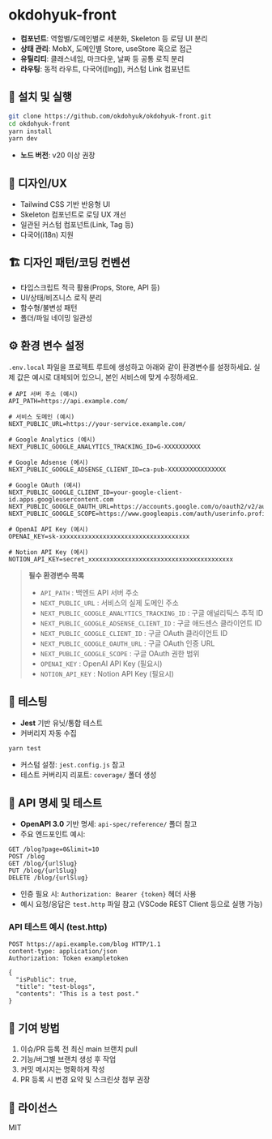 # okdohyuk-front

- **컴포넌트**: 역할별/도메인별로 세분화, Skeleton 등 로딩 UI 분리
- **상태 관리**: MobX, 도메인별 Store, useStore 훅으로 접근
- **유틸리티**: 클래스네임, 마크다운, 날짜 등 공통 로직 분리
- **라우팅**: 동적 라우트, 다국어([lng]), 커스텀 Link 컴포넌트

## 🚀 설치 및 실행

```bash
git clone https://github.com/okdohyuk/okdohyuk-front.git
cd okdohyuk-front
yarn install
yarn dev
```

- **노드 버전**: v20 이상 권장

## 🧩 디자인/UX

- Tailwind CSS 기반 반응형 UI
- Skeleton 컴포넌트로 로딩 UX 개선
- 일관된 커스텀 컴포넌트(Link, Tag 등)
- 다국어(i18n) 지원

## 🏗️ 디자인 패턴/코딩 컨벤션

- 타입스크립트 적극 활용(Props, Store, API 등)
- UI/상태/비즈니스 로직 분리
- 함수형/불변성 패턴
- 폴더/파일 네이밍 일관성

## ⚙️ 환경 변수 설정

`.env.local` 파일을 프로젝트 루트에 생성하고 아래와 같이 환경변수를 설정하세요. 실제 값은 예시로 대체되어 있으니, 본인 서비스에 맞게 수정하세요.

```
# API 서버 주소 (예시)
API_PATH=https://api.example.com/

# 서비스 도메인 (예시)
NEXT_PUBLIC_URL=https://your-service.example.com/

# Google Analytics (예시)
NEXT_PUBLIC_GOOGLE_ANALYTICS_TRACKING_ID=G-XXXXXXXXXX

# Google Adsense (예시)
NEXT_PUBLIC_GOOGLE_ADSENSE_CLIENT_ID=ca-pub-XXXXXXXXXXXXXXXX

# Google OAuth (예시)
NEXT_PUBLIC_GOOGLE_CLIENT_ID=your-google-client-id.apps.googleusercontent.com
NEXT_PUBLIC_GOOGLE_OAUTH_URL=https://accounts.google.com/o/oauth2/v2/auth
NEXT_PUBLIC_GOOGLE_SCOPE=https://www.googleapis.com/auth/userinfo.profile

# OpenAI API Key (예시)
OPENAI_KEY=sk-xxxxxxxxxxxxxxxxxxxxxxxxxxxxxxxxxxxx

# Notion API Key (예시)
NOTION_API_KEY=secret_xxxxxxxxxxxxxxxxxxxxxxxxxxxxxxxxxxxxxxxx
```

> **필수 환경변수 목록**
> - `API_PATH` : 백엔드 API 서버 주소
> - `NEXT_PUBLIC_URL` : 서비스의 실제 도메인 주소
> - `NEXT_PUBLIC_GOOGLE_ANALYTICS_TRACKING_ID` : 구글 애널리틱스 추적 ID
> - `NEXT_PUBLIC_GOOGLE_ADSENSE_CLIENT_ID` : 구글 애드센스 클라이언트 ID
> - `NEXT_PUBLIC_GOOGLE_CLIENT_ID` : 구글 OAuth 클라이언트 ID
> - `NEXT_PUBLIC_GOOGLE_OAUTH_URL` : 구글 OAuth 인증 URL
> - `NEXT_PUBLIC_GOOGLE_SCOPE` : 구글 OAuth 권한 범위
> - `OPENAI_KEY` : OpenAI API Key (필요시)
> - `NOTION_API_KEY` : Notion API Key (필요시)

## 🧪 테스팅

- **Jest** 기반 유닛/통합 테스트
- 커버리지 자동 수집

```bash
yarn test
```

- 커스텀 설정: `jest.config.js` 참고
- 테스트 커버리지 리포트: `coverage/` 폴더 생성

## 📡 API 명세 및 테스트

- **OpenAPI 3.0** 기반 명세: `api-spec/reference/` 폴더 참고
- 주요 엔드포인트 예시:

```
GET /blog?page=0&limit=10
POST /blog
GET /blog/{urlSlug}
PUT /blog/{urlSlug}
DELETE /blog/{urlSlug}
```

- 인증 필요 시: `Authorization: Bearer {token}` 헤더 사용
- 예시 요청/응답은 `test.http` 파일 참고 (VSCode REST Client 등으로 실행 가능)

### API 테스트 예시 (test.http)

```
POST https://api.example.com/blog HTTP/1.1
content-type: application/json
Authorization: Token exampletoken

{
  "isPublic": true,
  "title": "test-blogs",
  "contents": "This is a test post."
}
```

## 🤝 기여 방법

1. 이슈/PR 등록 전 최신 main 브랜치 pull
2. 기능/버그별 브랜치 생성 후 작업
3. 커밋 메시지는 명확하게 작성
4. PR 등록 시 변경 요약 및 스크린샷 첨부 권장

## 📄 라이선스

MIT